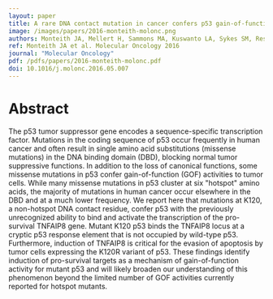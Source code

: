 ```yaml
---
layout: paper
title: A rare DNA contact mutation in cancer confers p53 gain-of-function and tumor cell survival via TNFAIP8 induction.
image: /images/papers/2016-monteith-molonc.png
authors: Monteith JA, Mellert H, Sammons MA, Kuswanto LA, Sykes SM, Resnick-Silverman L, Manfredi JJ, Berger SL, McMahon SB.
ref: Monteith JA et al. Molecular Oncology 2016
journal: "Molecular Oncology"
pdf: /pdfs/papers/2016-monteith-molonc.pdf
doi: 10.1016/j.molonc.2016.05.007
---
```


# Abstract
The p53 tumor suppressor gene encodes a sequence-specific transcription factor. Mutations in the coding sequence of p53 occur frequently in human cancer and often result in single amino acid substitutions (missense mutations) in the DNA binding domain (DBD), blocking normal tumor suppressive functions. In addition to the loss of canonical functions, some missense mutations in p53 confer gain-of-function (GOF) activities to tumor cells. While many missense mutations in p53 cluster at six "hotspot" amino acids, the majority of mutations in human cancer occur elsewhere in the DBD and at a much lower frequency. We report here that mutations at K120, a non-hotspot DNA contact residue, confer p53 with the previously unrecognized ability to bind and activate the transcription of the pro-survival TNFAIP8 gene. Mutant K120 p53 binds the TNFAIP8 locus at a cryptic p53 response element that is not occupied by wild-type p53. Furthermore, induction of TNFAIP8 is critical for the evasion of apoptosis by tumor cells expressing the K120R variant of p53. These findings identify induction of pro-survival targets as a mechanism of gain-of-function activity for mutant p53 and will likely broaden our understanding of this phenomenon beyond the limited number of GOF activities currently reported for hotspot mutants.